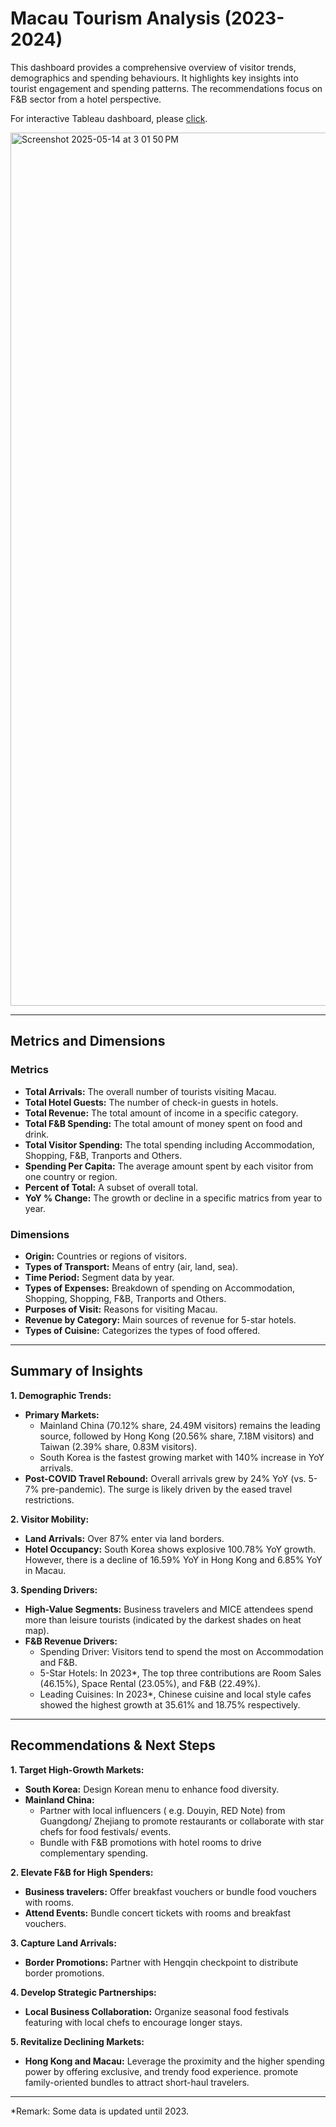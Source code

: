 # Macau Tourism Analysis (2023-2024)

This dashboard provides a comprehensive overview of visitor trends, demographics and spending behaviours. It highlights key insights into tourist engagement and spending patterns. The recommendations focus on F&B sector from a hotel perspective.

For interactive Tableau dashboard, please [click](https://public.tableau.com/views/FBTrend/MacauTourismAnalysisDashboard?:language=en-GB&publish=yes&:sid=&:redirect=auth&:display_count=n&:origin=viz_share_link).

<img width="1397" alt="Screenshot 2025-05-14 at 3 01 50 PM" src="https://github.com/user-attachments/assets/f4cebb48-9f3b-4253-9ca6-ff132655e02d" />

---

## Metrics and Dimensions
### Metrics
- **Total Arrivals:** The overall number of tourists visiting Macau.
- **Total Hotel Guests:** The number of check-in guests in hotels.
- **Total Revenue:** The total amount of income in a specific category.
- **Total F&B Spending:** The total amount of money spent on food and drink.
- **Total Visitor Spending:** The total spending including Accommodation, Shopping, F&B, Tranports and Others.
- **Spending Per Capita:** The average amount spent by each visitor from one country or region.
- **Percent of Total:** A subset of overall total.
- **YoY % Change:** The growth or decline in a specific matrics from year to year.

### Dimensions
- **Origin:** Countries or regions of visitors.
- **Types of Transport:** Means of entry (air, land, sea).
- **Time Period:** Segment data by year.
- **Types of Expenses:** Breakdown of spending on Accommodation, Shopping, Shopping, F&B, Tranports and Others.
- **Purposes of Visit:** Reasons for visiting Macau.
- **Revenue by Category:** Main sources of revenue for 5-star hotels.
- **Types of Cuisine:** Categorizes the types of food offered.

---

## Summary of Insights
**1. Demographic Trends:**
  - **Primary Markets:**
    - Mainland China (70.12% share, 24.49M visitors) remains the leading source, followed by Hong Kong (20.56% share, 7.18M visitors) and Taiwan (2.39% share, 0.83M visitors).
    - South Korea is the fastest growing market with 140% increase in YoY arrivals. 
  - **Post-COVID Travel Rebound:** Overall arrivals grew by 24% YoY (vs. 5-7% pre-pandemic). The surge is likely driven by the eased travel restrictions.


**2. Visitor Mobility:**
  - **Land Arrivals:** Over 87% enter via land borders.
  - **Hotel Occupancy:** South Korea shows explosive 100.78% YoY growth. However, there is a decline of 16.59% YoY in Hong Kong and 6.85% YoY in Macau.


**3. Spending Drivers:**
  - **High-Value Segments:** Business travelers and MICE attendees spend more than leisure tourists (indicated by the darkest shades on heat map).
  - **F&B Revenue Drivers:**
    - Spending Driver: Visitors tend to spend the most on Accommodation and F&B.
    - 5-Star Hotels: In 2023*, The top three contributions are Room Sales (46.15%), Space Rental (23.05%), and F&B (22.49%).
    - Leading Cuisines: In 2023*, Chinese cuisine and local style cafes showed the highest growth at 35.61% and 18.75% respectively.

---

## Recommendations & Next Steps
**1. Target High-Growth Markets:**
  - **South Korea:** Design Korean menu to enhance food diversity.
  - **Mainland China:**
    - Partner with local influencers ( e.g. Douyin, RED Note) from Guangdong/ Zhejiang to promote restaurants or collaborate with star chefs for food festivals/ events.
    - Bundle with F&B promotions with hotel rooms to drive complementary spending.

**2. Elevate F&B for High Spenders:**
  - **Business travelers:** Offer breakfast vouchers or bundle food vouchers with rooms.
  - **Attend Events:** Bundle concert tickets with rooms and breakfast vouchers.

**3. Capture Land Arrivals:**
  - **Border Promotions:** Partner with Hengqin checkpoint to distribute border promotions.

**4. Develop Strategic Partnerships:**
  - **Local Business Collaboration:** Organize seasonal food festivals featuring with local chefs to encourage longer stays.

**5. Revitalize Declining Markets:**
  - **Hong Kong and Macau:** Leverage the proximity and the higher spending power by offering exclusive, and trendy food experience. promote family-oriented bundles to attract short-haul travelers.

---
*Remark: Some data is updated until 2023.

